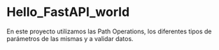 # Hello_FastAPI_world
En este proyecto utilizamos las Path Operations, los diferentes tipos de parámetros de las mismas y a validar datos.
